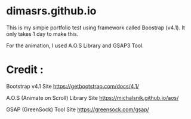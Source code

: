 # dimasrs.github.io
This is my simple portfolio test using framework called Boostrap (v4.1). 
It only takes 1 day to make this. <br>

For the animation, I used A.O.S Library and GSAP3 Tool.

# Credit :

Bootstrap v4.1 Site
https://getbootstrap.com/docs/4.1/

A.O.S (Animate on Scroll) Library Site
https://michalsnik.github.io/aos/

GSAP (GreenSock) Tool Site
https://greensock.com/gsap/

